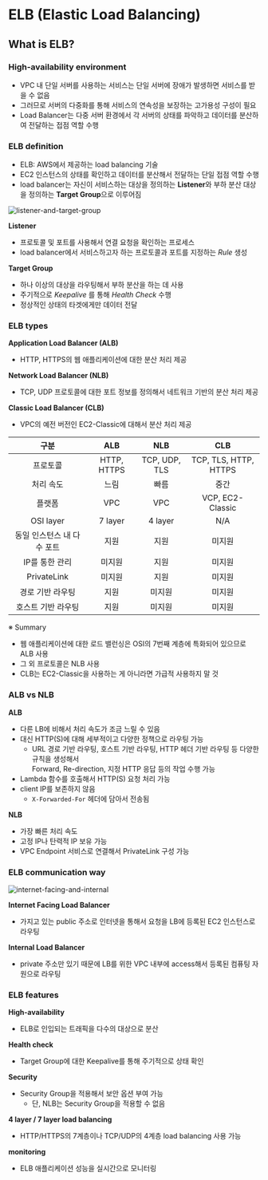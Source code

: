 # ELB (Elastic Load Balancing)

## What is ELB?

### High-availability environment

- VPC 내 단일 서버를 사용하는 서비스는 단일 서버에 장애가 발생하면 서비스를 받을 수 없음
- 그러므로 서버의 다중화를 통해 서비스의 연속성을 보장하는 고가용성 구성이 필요
- Load Balancer는 다중 서버 환경에서 각 서버의 상태를 파악하고 데이터를 분산하여 전달하는 접점 역할 수행

### ELB definition

- ELB: AWS에서 제공하는 load balancing 기술
- EC2 인스턴스의 상태를 확인하고 데이터를 분산해서 전달하는 단일 접점 역할 수행
- load balancer는 자신이 서비스하는 대상을 정의하는 **Listener**와 부하 분산 대상을 정의하는 **Target Group**으로 이루어짐

![listener-and-target-group](https://github.com/nmin11/TIL/assets/75058239/f44713fc-8584-4421-a970-f1871f112cc9)

**Listener**

- 프로토콜 및 포트를 사용해서 연결 요청을 확인하는 프로세스
- load balancer에서 서비스하고자 하는 프로토콜과 포트를 지정하는 _Rule_ 생성

**Target Group**

- 하나 이상의 대상을 라우팅해서 부하 분산을 하는 데 사용
- 주기적으로 _Keepalive_ 를 통해 _Health Check_ 수행
- 정상적인 상태의 타겟에게만 데이터 전달

### ELB types

**Application Load Balancer (ALB)**

- HTTP, HTTPS의 웹 애플리케이션에 대한 분산 처리 제공

**Network Load Balancer (NLB)**

- TCP, UDP 프로토콜에 대한 포트 정보를 정의해서 네트워크 기반의 분산 처리 제공

**Classic Load Balancer (CLB)**

- VPC의 예전 버전인 EC2-Classic에 대해서 분산 처리 제공

|            구분            |     ALB     |      NLB      |          CLB          |
| :------------------------: | :---------: | :-----------: | :-------------------: |
|          프로토콜          | HTTP, HTTPS | TCP, UDP, TLS | TCP, TLS, HTTP, HTTPS |
|         처리 속도          |    느림     |     빠름      |         중간          |
|           플랫폼           |     VPC     |      VPC      |   VCP, EC2-Classic    |
|         OSI layer          |   7 layer   |    4 layer    |          N/A          |
| 동일 인스턴스 내 다수 포트 |    지원     |     지원      |        미지원         |
|       IP를 통한 관리       |   미지원    |     지원      |        미지원         |
|        PrivateLink         |   미지원    |     지원      |        미지원         |
|      경로 기반 라우팅      |    지원     |    미지원     |        미지원         |
|     호스트 기반 라우팅     |    지원     |    미지원     |        미지원         |

※ Summary

- 웹 애플리케이션에 대한 로드 밸런싱은 OSI의 7번째 계층에 특화되어 있으므로 ALB 사용
- 그 외 프로토콜은 NLB 사용
- CLB는 EC2-Classic을 사용하는 게 아니라면 가급적 사용하지 말 것

### ALB vs NLB

**ALB**

- 다른 LB에 비해서 처리 속도가 조금 느릴 수 있음
- 대신 HTTP(S)에 대해 세부적이고 다양한 정책으로 라우팅 가능
  - URL 경로 기반 라우팅, 호스트 기반 라우팅, HTTP 헤더 기반 라우팅 등 다양한 규칙을 생성해서<br>Forward, Re-direction, 지정 HTTP 응답 등의 작업 수행 가능
- Lambda 함수를 호출해서 HTTP(S) 요청 처리 가능
- client IP를 보존하지 않음
  - `X-Forwarded-For` 헤더에 담아서 전송됨

**NLB**

- 가장 빠른 처리 속도
- 고정 IP나 탄력적 IP 보유 가능
- VPC Endpoint 서비스로 연결해서 PrivateLink 구성 가능

### ELB communication way

![internet-facing-and-internal](https://github.com/nmin11/TIL/assets/75058239/a4fa1e37-a491-41fd-bf6d-55cd1bb4ad74)

**Internet Facing Load Balancer**

- 가지고 있는 public 주소로 인터넷을 통해서 요청을 LB에 등록된 EC2 인스턴스로 라우팅

**Internal Load Balancer**

- private 주소만 있기 때문에 LB를 위한 VPC 내부에 access해서 등록된 컴퓨팅 자원으로 라우팅

### ELB features

**High-availability**

- ELB로 인입되는 트래픽을 다수의 대상으로 분산

**Health check**

- Target Group에 대한 Keepalive를 통해 주기적으로 상태 확인

**Security**

- Security Group을 적용해서 보안 옵션 부여 가능
  - 단, NLB는 Security Group을 적용할 수 없음

**4 layer / 7 layer load balancing**

- HTTP/HTTPS의 7계층이나 TCP/UDP의 4계층 load balancing 사용 가능

**monitoring**

- ELB 애플리케이션 성능을 실시간으로 모니터링
